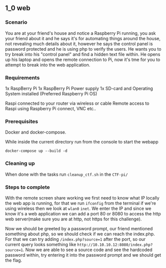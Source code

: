 ## 1_0 web

### Scenario 

You are at your friend's house and notice a Raspberry Pi running, you ask your friend about it and he says it's for automating things around the house, not revealing much details about it, however he says the control panel is password protected and he is using php to verify the users. He wants you to try break into his "control panel" and find a hidden text file within. He opens up his laptop and opens the remote connection to Pi, now it's tme for you to attempt to break into the web application.

### Requirements

1x RaspBerry Pi
1x RaspBerry Pi Power supply
1x SD-card and Operating System installed (Preferred Raspberry Pi OS)

Raspi connected to your router via wireless or cable
Remote access to Raspi using Raspberry Pi connect, VNC etc..

### Prerequisites

Docker and docker-compose.

While inside the current directory run from the console to start the webapp

`docker-compose up --build -d`

### Cleaning up

When done with the tasks run `cleanup_ctf.sh` in the `CTF-pi/`

### Steps to complete

With the remote screen share working we first need to know what IP locally the web app is running, for that we run `ifconfig` from the terminal if we're using wireless then we look at `wlan0` `inet`. We enter the IP and since we know it's a web application we can add a port 80 or 8080 to access the http web server(make sure you are at http, not https for this challenge).

Now we should be greeted by a password prompt, our friend mentioned something about php, so we should check if we can reach the index.php. For that we can try adding `/index.php?source=1` after the port, so our current query looks something like `http://10.10.10.12:8080/index.php?source=1`. Now we are able to see a source code and see the hardcoded password within, try entering it into the password prompt and we should get the flag.
